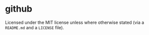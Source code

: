 # github

Licensed under the MIT license unless where otherwise stated (via a `README.md` and a `LICENSE` file).

